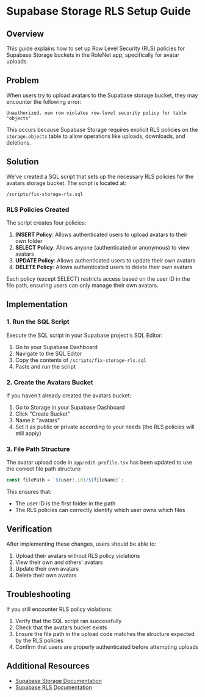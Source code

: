 # Supabase Storage RLS Setup Guide

## Overview

This guide explains how to set up Row Level Security (RLS) policies for Supabase Storage buckets in the RoleNet app, specifically for avatar uploads.

## Problem

When users try to upload avatars to the Supabase storage bucket, they may encounter the following error:

```
Unauthorized. new row violates row-level security policy for table "objects"
```

This occurs because Supabase Storage requires explicit RLS policies on the `storage.objects` table to allow operations like uploads, downloads, and deletions.

## Solution

We've created a SQL script that sets up the necessary RLS policies for the avatars storage bucket. The script is located at:

```
/scripts/fix-storage-rls.sql
```

### RLS Policies Created

The script creates four policies:

1. **INSERT Policy**: Allows authenticated users to upload avatars to their own folder
2. **SELECT Policy**: Allows anyone (authenticated or anonymous) to view avatars
3. **UPDATE Policy**: Allows authenticated users to update their own avatars
4. **DELETE Policy**: Allows authenticated users to delete their own avatars

Each policy (except SELECT) restricts access based on the user ID in the file path, ensuring users can only manage their own avatars.

## Implementation

### 1. Run the SQL Script

Execute the SQL script in your Supabase project's SQL Editor:

1. Go to your Supabase Dashboard
2. Navigate to the SQL Editor
3. Copy the contents of `/scripts/fix-storage-rls.sql`
4. Paste and run the script

### 2. Create the Avatars Bucket

If you haven't already created the avatars bucket:

1. Go to Storage in your Supabase Dashboard
2. Click "Create Bucket"
3. Name it "avatars"
4. Set it as public or private according to your needs (the RLS policies will still apply)

### 3. File Path Structure

The avatar upload code in `app/edit-profile.tsx` has been updated to use the correct file path structure:

```typescript
const filePath = `${user!.id}/${fileName}`;
```

This ensures that:
- The user ID is the first folder in the path
- The RLS policies can correctly identify which user owns which files

## Verification

After implementing these changes, users should be able to:

1. Upload their avatars without RLS policy violations
2. View their own and others' avatars
3. Update their own avatars
4. Delete their own avatars

## Troubleshooting

If you still encounter RLS policy violations:

1. Verify that the SQL script ran successfully
2. Check that the avatars bucket exists
3. Ensure the file path in the upload code matches the structure expected by the RLS policies
4. Confirm that users are properly authenticated before attempting uploads

## Additional Resources

- [Supabase Storage Documentation](https://supabase.com/docs/guides/storage)
- [Supabase RLS Documentation](https://supabase.com/docs/guides/auth/row-level-security)